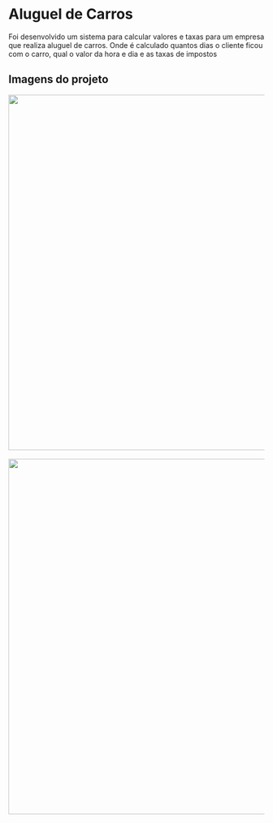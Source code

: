 <h1>Aluguel de Carros</h1>
<p>Foi desenvolvido um sistema para calcular valores e taxas para um empresa que realiza aluguel de carros. Onde é calculado quantos dias o cliente ficou com o carro, qual o valor da hora e dia e as taxas de impostos</p>

<h2>Imagens do projeto</h2>

<div>
    <img length="500" width="700" src="https://github.com/user-attachments/assets/2872e62e-b62b-4a1d-bec2-cbd48ff5e68b"/>
</div> 
<br>
<div>
    <img length="500" width="700" src="https://github.com/user-attachments/assets/4ef2b54e-ea2e-4ca3-b413-606185507adc"/>
</div> 
